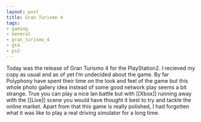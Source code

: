 ```yaml
---
layout: post
title: Gran Turismo 4
tags:
- gaming
- General
- gran_turismo_4
- gt4
- ps2
---
```

Today was the release of Gran Turismo 4 for the PlayStation2. I recieved my copy as usual and as of yet I’m undecided about the game. By far Polyphony have spent their time on the look and feel of the game but this whole photo gallery idea instead of some good network play seems a bit strange. True you can play a nice lan battle but with [[Xbox]] running away with the [[Live]] scene you would have thought it best to try and tackle the online market.
Apart from that this game is really polished, I had forgotten what it was like to play a real driving simulator for a long time.
